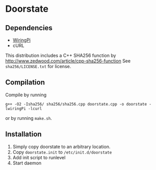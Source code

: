 Doorstate
=========

Dependencies
------------

- [WiringPi](http://wiringpi.com/)
- cURL

This distribution includes a C++ SHA256 function by
http://www.zedwood.com/article/cpp-sha256-function
See `sha256/LICENSE.txt` for license.

Compilation
-----------

Compile by running

    g++ -O2 -Isha256/ sha256/sha256.cpp doorstate.cpp -o doorstate -lwiringPi -lcurl

or by running `make.sh`.

Installation
------------

1. Simply copy doorstate to an arbitrary location.
2. Copy `doorstate.init` to `/etc/init.d/doorstate`
3. Add init script to runlevel
4. Start daemon
